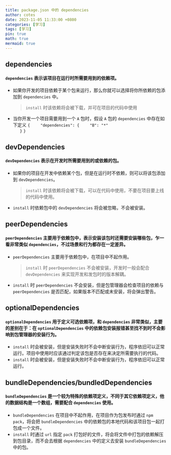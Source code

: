 ```yaml
---
title: package.json 中的 dependencies
author: cotes
date: 2023-11-05 11:33:00 +0800
categories: [学习]
tags: [学习]
pin: true
math: true
mermaid: true
---
```


## dependencies

#### `dependencies` 表示该项目在运行时所需要用到的依赖项。

- 如果你开发的项目依赖于某个包来运行，那么你就可以选择将你所依赖的包添加到 `dependencies` 中。

  > `install` 时该依赖将会被下载，并可在项目的代码中使用

- 当你开发一个项目需要用到一个 `A` 包时，假设 `A` 包的 `dependencies` 中存在如下定义
  `{    `
  `"dependencies": {`
  `    "B": "*"`  
  `   }`
  `}`

## devDependencies

#### `devDependencies` 表示在开发时所需要用到的或依赖的包。

- 如果你的项目在开发中依赖某个包，但是在运行时不依赖，则可以将该包添加到 `devDependencies`。

  > `install` 时该依赖将会被下载，可以在代码中使用，不要在项目要上线的代码中使用。

- `install` 时依赖包中的 `devDependencies` 将会被忽略，不会被安装。

## peerDependencies

#### `peerDependencies` 主要用于依赖包中，表示安装该包时还需要安装哪些包，乍一看非常类似 `dependencies`，不过场景和行为都存在一定差异。

- `peerDependencies` 主要用于依赖包中，在项目中不起作用。

  > `install` 时 `peerDependencies` 不会被安装，开发时一般会配合 `devDependencies` 来实现开发和发包时的版本解耦。

- `install` 时 `peerDependencies` 不会安装，但是包管理器会检查项目的依赖与 `peerDependencies` 是否匹配，如果版本不匹配或未安装，将会弹出警告。

## optionalDependencies

#### `optionalDependencies` 用于定义可选依赖项，和 `dependencies` 非常类似，主要的差别在于：在 `optionalDependencies` 中的依赖包安装报错甚至找不到时不会影响到包管理器的安装行为。

- `install` 时会被安装，但是安装失败时不会中断安装行为，程序依旧可以正常运行。项目中使用时应该通过判定该包是否存在来决定所需要执行的代码。
- `install` 时会被安装，但是安装失败时不会中断安装行为，程序依旧可以正常运行。

## bundleDependencies/bundledDependencies

#### `bundleDependencies` 是一个较为特殊的依赖项定义，不同于其它依赖项定义，他的数据结构是一个数组，需要配合 `dependencies` 使用。

- `bundleDependencies` 在项目中不起作用，在项目作为包发布时通过 `npm pack`，将会把 `bundleDependencies` 中的依赖包的本地代码和该项目包一起打包成一个文件。
- `install` 时通过 `url` 指定 `pack` 打包好的文件，将会将文件中打包的依赖解压到包目录，而不会去根据 `dependencies` 中的定义去安装 `bundleDependencies` 中的包。

